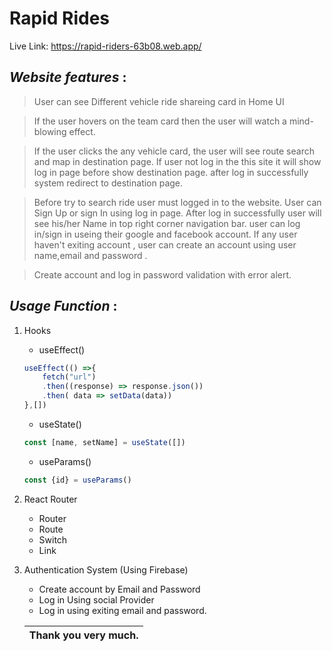 # __Rapid Rides__
Live Link: https://rapid-riders-63b08.web.app/

## **_Website features_** :

> User can see Different vehicle ride shareing card in Home UI 

> If the user hovers on the team card then the user will watch a mind-blowing effect.

> If the user clicks the any vehicle card, the user will see route search and map in destination page. If user not log in the this site it will show log in page before show destination page. after log in successfully system redirect to destination page.
    
> Before try to search ride user must logged in to the website. User can Sign Up or sign In using log in page. After log in successfully user will see his/her Name in top right corner navigation bar. user can log in/sign in useing their google and facebook account. If any user haven't exiting account , user can create an account using user name,email and password .

> Create account and log in password validation with error alert.


## **_Usage Function_** :
1. Hooks 
    * useEffect()
    ```js
    useEffect(() =>{
        fetch("url")
        .then((response) => response.json())
        .then( data => setData(data))
    },[])
    ```
    * useState()
    ```js
    const [name, setName] = useState([])
    ```
    * useParams()
    ```js
    const {id} = useParams()
    ```
2. React Router
    * Router
    * Route
    * Switch
    * Link

3. Authentication System (Using Firebase)
    * Create account by Email and Password
    * Log in Using social Provider
    * Log in using exiting email and password.
    
    | Thank you very much. |
    | ------------- |